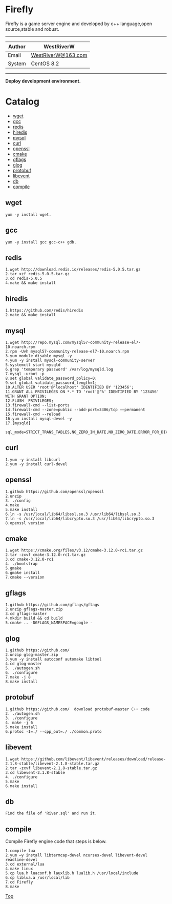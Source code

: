 
Firefly
===========================
Firefly is a game server engine and developed by c++ language,open source,stable and robust.

****
	
|Author|WestRiverW|
|---|---
|Email|WestRiverW@163.com
|System|CentOS 8.2


****

**Deploy development environment.**

# Catalog
* [wget](#wget)
* [gcc](#gcc)
* [redis](#redis)
* [hiredis](#hiredis)
* [mysql](#mysql) 
* [curl](#curl)
* [openssl](#openssl)
* [cmake](#cmake)
* [gflags](#gflags) 
* [glog](#glog)
* [protobuf](#protobuf)
* [libevent](#libevent)
* [db](#db)
* [compile](#compile)

## wget
    yum -y install wget.

## gcc
	yum -y install gcc gcc-c++ gdb.
## redis
	1.wget http://download.redis.io/releases/redis-5.0.5.tar.gz
	2.tar xzf redis-5.0.5.tar.gz
	3.cd redis-5.0.5
	4.make && make install
## hiredis
	1.https://github.com/redis/hiredis
	2.make && make install

## mysql
	1.wget http://repo.mysql.com/mysql57-community-release-el7-10.noarch.rpm
	2.rpm -Uvh mysql57-community-release-el7-10.noarch.rpm
	3.yum module disable mysql -y
	4.yum -y install mysql-community-server
	5.systemctl start mysqld
	6.grep 'temporary password' /var/log/mysqld.log
	7.mysql -uroot -p
	8.set global validate_password_policy=0;
	9.set global validate_password_length=1;
	10.ALTER USER 'root'@'localhost' IDENTIFIED BY '123456';
	11.GRANT ALL PRIVILEGES ON *.* TO 'root'@'%' IDENTIFIED BY '123456' WITH GRANT OPTION;
	12.FLUSH  PRIVILEGES;
	13.firewall-cmd --list-ports
	14.firewall-cmd --zone=public --add-port=3306/tcp ––permanent
	15.firewall-cmd --reload
	16.yum install mysql-devel –y
	17.[mysqld]
	   sql_mode=STRICT_TRANS_TABLES,NO_ZERO_IN_DATE,NO_ZERO_DATE,ERROR_FOR_DIVISION_BY_ZERO,NO_AUTO_CREATE_USER,NO_ENGINE_SUBSTITUTION

## curl
	1.yum -y install libcurl
	2.yum -y install curl-devel
## openssl
	1.github https://github.com/openssl/openssl
	2.unzip
	3. ./config
	4.make
	5.make install
	6.ln -s /usr/local/lib64/libssl.so.3 /usr/lib64/libssl.so.3
	7.ln -s /usr/local/lib64/libcrypto.so.3 /usr/lib64/libcrypto.so.3
	8.openssl version
## cmake
	1.wget https://cmake.org/files/v3.12/cmake-3.12.0-rc1.tar.gz
	2.tar -zxvf cmake-3.12.0-rc1.tar.gz
	3.cd cmake-3.12.0-rc1
	4. ./bootstrap
	5.gmake
	6.gmake install
	7.cmake --version
## gflags

	1.github https://github.com/gflags/gflags
	2.unzip gflags-master.zip
	3.cd gflags-master
	4.mkdir build && cd build
	5.cmake .. -DGFLAGS_NAMESPACE=google -
## glog
	1.github https://github.com/
	2.unzip glog-master.zip
	3.yum -y install autoconf automake libtool
	4.cd glog-master
	5. ./autogen.sh
	6. ./configure
	7.make -j 8
	8.make install
## protobuf
	1.github https://github.com/  download protobuf-master C++ code
	2. ./autogen.sh
	3. ./configure
	4. make -j 6
	5.make install
	6.protoc -I=./ --cpp_out=./ ./common.proto
## libevent
	1.wget https://github.com/libevent/libevent/releases/download/release-2.1.8-stable/libevent-2.1.8-stable.tar.gz
	2.tar -zxvf libevent-2.1.8-stable.tar.gz
	3.cd libevent-2.1.8-stable
	4. ./configure
	5.make
	6.make install
## db
	Find the file of 'River.sql' and run it.
## compile
Compile Firefly engine code that steps is below.

	1.compile lua
	2.yum –y install libtermcap-devel ncurses-devel libevent-devel readline-devel
	3.cd external/lua
	4.make linux
	5.cp lua.h luaconf.h lauxlib.h lualib.h /usr/local/include
	6.cp liblua.a /usr/local/lib
	7.cd Firefly
	8.make

[Top](#firefly)